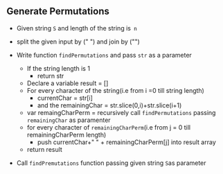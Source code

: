 ## Generate Permutations

- Given string `S` and length of the string is` n`

- split the given input by (" ") and join by ("")

- Write function `findPermutations` and pass `str` as a parameter

  - If the string length is 1 
    - return str
  - Declare a variable result = []
  - For every character of the string(i.e from  i =0 till string length)
    - currentChar = str[i]
    - and the remainingChar = str.slice(0,i)+str.slice(i+1)
  - var remaingCharPerm = recursively call `findPermutations` passing `remainingChar` as paramenter
  - for every character of `remainingCharPerm`(i.e from j = 0  till remainingCharPerm length)
    - push currentChar+" " + remainingCharPerm[j] into result array
  - return result

- Call `findPremutations` function passing given string `S`as parameter

  ​
